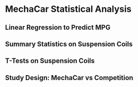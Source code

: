 # MechaCar Statistical Analysis


## Linear Regression to Predict MPG



## Summary Statistics on Suspension Coils



## T-Tests on Suspension Coils



## Study Design: MechaCar vs Competition
